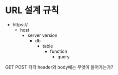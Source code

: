 # URL 설계 규칙

* https://
  * host
    * server version
      * db
        * table
          * function
            * query

GET POST 각각 header와 body에는 무엇이 들어가는가?

